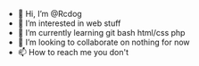 - 👋 Hi, I’m @Rcdog
- 👀 I’m interested in web stuff
- 🌱 I’m currently learning git bash html/css php 
- 💞️ I’m looking to collaborate on nothing for now
- 📫 How to reach me you don't 

<!---
Rcdog/Rcdog is a ✨ special ✨ repository because its `README.md` (this file) appears on your GitHub profile.
You can click the Preview link to take a look at your changes.
--->
